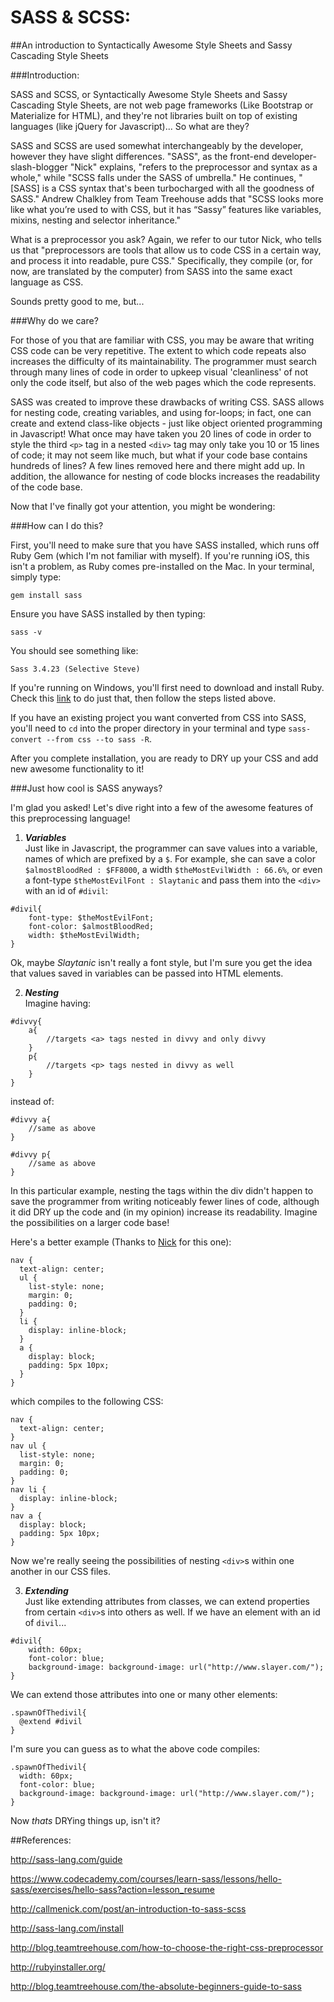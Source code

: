 # SASS & SCSS:
##An introduction to Syntactically Awesome Style Sheets and Sassy Cascading Style Sheets

###Introduction:

SASS and SCSS, or Syntactically Awesome Style Sheets and Sassy Cascading Style Sheets, are not web page frameworks (Like Bootstrap or Materialize for HTML), and they're not libraries built on top of existing languages (like jQuery for Javascript)... So what are they?

SASS and SCSS are used somewhat interchangeably by the developer, however they have slight differences. "SASS", as the front-end developer-slash-blogger "Nick" explains, "refers to the preprocessor and syntax as a whole," while "SCSS falls under the SASS of umbrella." He continues, "[SASS] is a CSS syntax that's been turbocharged with all the goodness of SASS." Andrew Chalkley from Team Treehouse adds that "SCSS looks more like what you’re used to with CSS, but it has “Sassy” features like variables, mixins, nesting and selector inheritance."

What is a preprocessor you ask? Again, we refer to our tutor Nick, who tells us that "preprocessors are tools that allow us to code CSS in a certain way, and process it into readable, pure CSS." Specifically, they compile (or, for now, are translated by the computer) from SASS into the same exact language as CSS.

Sounds pretty good to me, but...

###Why do we care?

For those of you that are familiar with CSS, you may be aware that writing CSS code can be very repetitive. The extent to which code repeats also increases the difficulty of its maintainability. The programmer must search through many lines of code in order to upkeep visual 'cleanliness' of not only the code itself, but also of the web pages which the code represents.

SASS was created to improve these drawbacks of writing CSS. SASS allows for nesting code, creating variables, and using for-loops; in fact, one can create and extend class-like objects - just like object oriented programming in Javascript! What once may have taken you 20 lines of code in order to style the third ```<p>``` tag in a nested ```<div>``` tag may only take you 10 or 15 lines of code; it may not seem like much, but what if your code base contains hundreds of lines? A few lines removed here and there might add up. In addition, the allowance for nesting of code blocks increases the readability of the code base.

Now that I've finally got your attention, you might be wondering:

###How can I do this?

First, you'll need to make sure that you have SASS installed, which runs off Ruby Gem (which I'm not familiar with myself). If you're running iOS, this isn't a problem, as Ruby comes pre-installed on the Mac. In your terminal, simply type:
```
gem install sass
```
Ensure you have SASS installed by then typing:

```
sass -v
```
You should see something like:

```
Sass 3.4.23 (Selective Steve)
```
If you're running on Windows, you'll first need to download and install Ruby. Check this [link](http://rubyinstaller.org/) to do just that, then follow the steps listed above.

If you have an existing project you want converted from CSS into SASS, you'll need to ```cd``` into the proper directory in your terminal and type ```sass-convert --from css --to sass -R```.

After you complete installation, you are ready to DRY up your CSS and add new awesome functionality to it!

###Just how cool is SASS anyways?

I'm glad you asked! Let's dive right into a few of the awesome features of this preprocessing language!

1. ***Variables***<br>
Just like in Javascript, the programmer can save values into a variable, names of which are prefixed by a `$`.
For example, she can save a color ```$almostBloodRed : $FF8000```, a width ```$theMostEvilWidth : 66.6%```, or even a font-type ```$theMostEvilFont : Slaytanic``` and pass them into the `<div>` with an id of `#divil`:
```
#divil{
    font-type: $theMostEvilFont;
    font-color: $almostBloodRed;
    width: $theMostEvilWidth;
}
```
Ok, maybe *Slaytanic* isn't really a font style, but I'm sure you get the idea that values saved in variables can be passed into HTML elements.

2. ***Nesting***<br>
Imagine having:
```
#divvy{
    a{
        //targets <a> tags nested in divvy and only divvy
    }
    p{
        //targets <p> tags nested in divvy as well
    }
}
```
instead of:
```
#divvy a{
    //same as above
}

#divvy p{
    //same as above
}
```
In this particular example, nesting the tags within the div didn't happen to save the programmer from writing noticeably fewer lines of code, although it did DRY up the code and (in my opinion) increase its readability. Imagine the possibilities on a larger code base!

Here's a better example (Thanks to [Nick](http://callmenick.com/post/an-introduction-to-sass-scss) for this one):
```
nav {
  text-align: center;
  ul {
    list-style: none;
    margin: 0;
    padding: 0;
  }
  li {
    display: inline-block;
  }
  a {
    display: block;
    padding: 5px 10px;
  }
}
```
which compiles to the following CSS:
```
nav {
  text-align: center;
}
nav ul {
  list-style: none;
  margin: 0;
  padding: 0;
}
nav li {
  display: inline-block;
}
nav a {
  display: block;
  padding: 5px 10px;
}
```
Now we're really seeing the possibilities of nesting `<div>`s within one another in our CSS files.

3. ***Extending***<br>
Just like extending attributes from classes, we can extend properties from certain `<div>`s into others as well.
If we have an element with an id of `divil`...
```
#divil{
    width: 60px;
    font-color: blue;
    background-image: background-image: url("http://www.slayer.com/");
}
```
We can extend those attributes into one or many other elements:
```
.spawnOfThedivil{
  @extend #divil
}
```
I'm sure you can guess as to what the above code compiles:
```
.spawnOfThedivil{
  width: 60px;
  font-color: blue;
  background-image: background-image: url("http://www.slayer.com/");
}
```
Now *thats* DRYing things up, isn't it?

##References:

http://sass-lang.com/guide

https://www.codecademy.com/courses/learn-sass/lessons/hello-sass/exercises/hello-sass?action=lesson_resume

http://callmenick.com/post/an-introduction-to-sass-scss

http://sass-lang.com/install

http://blog.teamtreehouse.com/how-to-choose-the-right-css-preprocessor

http://rubyinstaller.org/

http://blog.teamtreehouse.com/the-absolute-beginners-guide-to-sass
